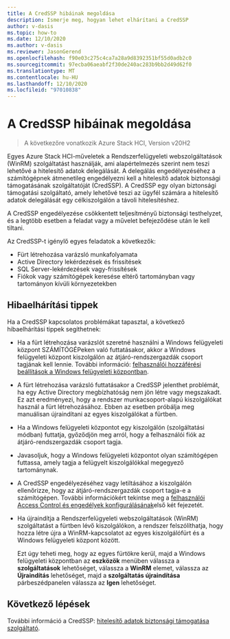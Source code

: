 ```yaml
---
title: A CredSSP hibáinak megoldása
description: Ismerje meg, hogyan lehet elhárítani a CredSSP
author: v-dasis
ms.topic: how-to
ms.date: 12/10/2020
ms.author: v-dasis
ms.reviewer: JasonGerend
ms.openlocfilehash: f90e03c275c4ca7a28a9d8392351bf55d0adb2c0
ms.sourcegitcommit: 97ecba06aeabf2f30de240ac283b9bb2d49d62f0
ms.translationtype: MT
ms.contentlocale: hu-HU
ms.lasthandoff: 12/10/2020
ms.locfileid: "97010838"
---
```

# <a name="troubleshoot-credssp"></a>A CredSSP hibáinak megoldása

> A következőre vonatkozik Azure Stack HCI, Version v20H2

Egyes Azure Stack HCI-műveletek a Rendszerfelügyeleti webszolgáltatások (WinRM) szolgáltatást használják, ami alapértelmezés szerint nem teszi lehetővé a hitelesítő adatok delegálását. A delegálás engedélyezéséhez a számítógépnek átmenetileg engedélyezni kell a hitelesítő adatok biztonsági támogatásának szolgáltatóját (CredSSP). A CredSSP egy olyan biztonsági támogatási szolgáltató, amely lehetővé teszi az ügyfél számára a hitelesítő adatok delegálását egy célkiszolgálón a távoli hitelesítéshez. 

A CredSSP engedélyezése csökkentett teljesítményű biztonsági testhelyzet, és a legtöbb esetben a feladat vagy a művelet befejeződése után le kell tiltani.

Az CredSSP-t igénylő egyes feladatok a következők:

- Fürt létrehozása varázsló munkafolyamata
- Active Directory lekérdezések és frissítések
- SQL Server-lekérdezések vagy-frissítések
- Fiókok vagy számítógépek keresése eltérő tartományban vagy tartományon kívüli környezetekben

## <a name="troubleshooting-tips"></a>Hibaelhárítási tippek

Ha a CredSSP kapcsolatos problémákat tapasztal, a következő hibaelhárítási tippek segíthetnek:

- Ha a fürt létrehozása varázslót szeretné használni a Windows felügyeleti központ SZÁMÍTÓGÉPeken való futtatásakor, akkor a Windows felügyeleti központ kiszolgálón az átjáró-rendszergazdák csoport tagjának kell lennie. További információ: [felhasználói hozzáférési beállítások a Windows felügyeleti központban](/windows-server/manage/windows-admin-center/plan/user-access-options).

- A fürt létrehozása varázsló futtatásakor a CredSSP jelenthet problémát, ha egy Active Directory megbízhatóság nem jön létre vagy megszakadt. Ez azt eredményezi, hogy a rendszer munkacsoport-alapú kiszolgálókat használ a fürt létrehozásához. Ebben az esetben próbálja meg manuálisan újraindítani az egyes kiszolgálókat a fürtben.

- Ha a Windows felügyeleti központot egy kiszolgálón (szolgáltatási módban) futtatja, győződjön meg arról, hogy a felhasználói fiók az átjáró-rendszergazdák csoport tagja.

- Javasoljuk, hogy a Windows felügyeleti központot olyan számítógépen futtassa, amely tagja a felügyelt kiszolgálókkal megegyező tartománynak.

- A CredSSP engedélyezéséhez vagy letiltásához a kiszolgálón ellenőrizze, hogy az átjáró-rendszergazdák csoport tagja-e a számítógépen. További információkért tekintse meg a [felhasználói Access Control és engedélyek konfigurálásának](/windows-server/manage/windows-admin-center/configure/user-access-control#gateway-access-role-definitions)első két fejezetét.

- Ha újraindítja a Rendszerfelügyeleti webszolgáltatások (WinRM) szolgáltatást a fürtben lévő kiszolgálókon, a rendszer felszólíthatja, hogy hozza létre újra a WinRM-kapcsolatot az egyes kiszolgálófürt és a Windows felügyeleti központ között.

    Ezt úgy teheti meg, hogy az egyes fürtökre kerül, majd a Windows felügyeleti központban az **eszközök** menüben válassza a **szolgáltatások** lehetőséget, válassza a **WinRM** elemet, válassza az **Újraindítás** lehetőséget, majd a **szolgáltatás újraindítása** párbeszédpanelen válassza az **Igen** lehetőséget.

## <a name="next-steps"></a>Következő lépések

További információ a CredSSP: [hitelesítő adatok biztonsági támogatása szolgáltató](/windows/win32/secauthn/credential-security-support-provider).
